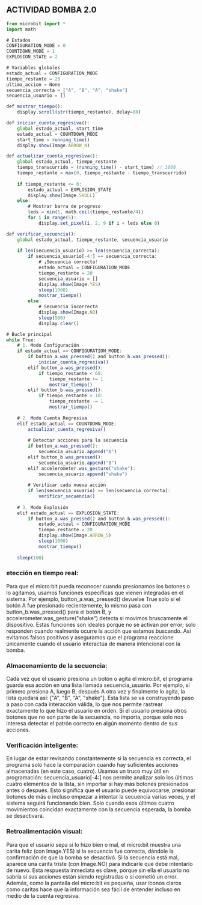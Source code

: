 ## ACTIVIDAD BOMBA 2.0

```js
from microbit import *
import math

# Estados
CONFIGURATION_MODE = 0
COUNTDOWN_MODE = 1
EXPLOSION_STATE = 2

# Variables globales
estado_actual = CONFIGURATION_MODE
tiempo_restante = 20
ultima_accion = None
secuencia_correcta = ["A", "B", "A", "shake"]
secuencia_usuario = []

def mostrar_tiempo():
    display.scroll(str(tiempo_restante), delay=80)

def iniciar_cuenta_regresiva():
    global estado_actual, start_time
    estado_actual = COUNTDOWN_MODE
    start_time = running_time()
    display.show(Image.ARROW_N)

def actualizar_cuenta_regresiva():
    global estado_actual, tiempo_restante
    tiempo_transcurrido = (running_time() - start_time) // 1000
    tiempo_restante = max(0, tiempo_restante - tiempo_transcurrido)
    
    if tiempo_restante <= 0:
        estado_actual = EXPLOSION_STATE
        display.show(Image.SKULL)
    else:
        # Mostrar barra de progreso
        leds = min(5, math.ceil(tiempo_restante/4))
        for i in range(5):
            display.set_pixel(i, 2, 9 if i < leds else 0)

def verificar_secuencia():
    global estado_actual, tiempo_restante, secuencia_usuario
    
    if len(secuencia_usuario) >= len(secuencia_correcta):
        if secuencia_usuario[-4:] == secuencia_correcta:
            # ¡Secuencia correcta!
            estado_actual = CONFIGURATION_MODE
            tiempo_restante = 20
            secuencia_usuario = []
            display.show(Image.YES)
            sleep(1000)
            mostrar_tiempo()
        else:
            # Secuencia incorrecta
            display.show(Image.NO)
            sleep(500)
            display.clear()

# Bucle principal
while True:
    # 1. Modo Configuración
    if estado_actual == CONFIGURATION_MODE:
        if button_a.was_pressed() and button_b.was_pressed():
            iniciar_cuenta_regresiva()
        elif button_a.was_pressed():
            if tiempo_restante < 60:
                tiempo_restante += 1
                mostrar_tiempo()
        elif button_b.was_pressed():
            if tiempo_restante > 10:
                tiempo_restante -= 1
                mostrar_tiempo()
    
    # 2. Modo Cuenta Regresiva
    elif estado_actual == COUNTDOWN_MODE:
        actualizar_cuenta_regresiva()
        
        # Detectar acciones para la secuencia
        if button_a.was_pressed():
            secuencia_usuario.append("A")
        elif button_b.was_pressed():
            secuencia_usuario.append("B")
        elif accelerometer.was_gesture("shake"):
            secuencia_usuario.append("shake")
        
        # Verificar cada nueva acción
        if len(secuencia_usuario) >= len(secuencia_correcta):
            verificar_secuencia()
    
    # 3. Modo Explosión
    elif estado_actual == EXPLOSION_STATE:
        if button_a.was_pressed() and button_b.was_pressed():
            estado_actual = CONFIGURATION_MODE
            tiempo_restante = 20
            display.show(Image.ARROW_S)
            sleep(1000)
            mostrar_tiempo()
    
    sleep(100)
```

### etección en tiempo real:
Para que el micro:bit pueda reconocer cuando presionamos los botones o lo agitamos, usamos funciones específicas que vienen integradas en el sistema. Por ejemplo, button_a.was_pressed() devuelve True solo si el botón A fue presionado recientemente, lo mismo pasa con button_b.was_pressed() para el botón B, y accelerometer.was_gesture("shake") detecta si movimos bruscamente el dispositivo. Estas funciones son ideales porque no se activan por error; solo responden cuando realmente ocurre la acción que estamos buscando. Así evitamos falsos positivos y aseguramos que el programa reaccione únicamente cuando el usuario interactúa de manera intencional con la bomba.

### Almacenamiento de la secuencia:
Cada vez que el usuario presiona un botón o agita el micro:bit, el programa guarda esa acción en una lista llamada secuencia_usuario. Por ejemplo, si primero presiona A, luego B, después A otra vez y finalmente lo agita, la lista quedará así: ["A", "B", "A", "shake"]. Esta lista se va construyendo paso a paso con cada interacción válida, lo que nos permite rastrear exactamente lo que hizo el usuario en orden. Si el usuario presiona otros botones que no son parte de la secuencia, no importa, porque solo nos interesa detectar el patrón correcto en algún momento dentro de sus acciones.

### Verificación inteligente:
En lugar de estar revisando constantemente si la secuencia es correcta, el programa solo hace la comparación cuando hay suficientes acciones almacenadas (en este caso, cuatro). Usamos un truco muy útil en programación: secuencia_usuario[-4:] nos permite analizar solo los últimos cuatro elementos de la lista, sin importar si hay más botones presionados antes o después. Esto significa que el usuario puede equivocarse, presionar botones de más o incluso empezar a intentar la secuencia varias veces, y el sistema seguirá funcionando bien. Solo cuando esos últimos cuatro movimientos coincidan exactamente con la secuencia esperada, la bomba se desactivará.

### Retroalimentación visual:
Para que el usuario sepa si lo hizo bien o mal, el micro:bit muestra una carita feliz (con Image.YES) si la secuencia fue correcta, dándole la confirmación de que la bomba se desactivó. Si la secuencia está mal, aparece una carita triste (con Image.NO) para indicarle que debe intentarlo de nuevo. Esta respuesta inmediata es clave, porque sin ella el usuario no sabría si sus acciones están siendo registradas o si cometió un error. Además, como la pantalla del micro:bit es pequeña, usar íconos claros como caritas hace que la información sea fácil de entender incluso en medio de la cuenta regresiva.
